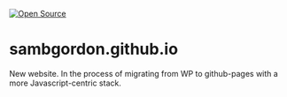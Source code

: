 [![Open Source](https://cdn.jsdelivr.net/npm/docspen@18.0.2/imgs/open-source.svg)](https://github.com/DocsPen/Platform)


# sambgordon.github.io
New website. In the process of migrating from WP to github-pages with a more Javascript-centric stack.
